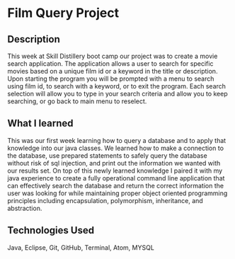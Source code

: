 # Film Query Project

## Description
This week at Skill Distillery boot camp our project was to create a movie search application. The application allows a user to search for specific movies based on a unique film id or a keyword in the title or description. Upon starting the program you will be prompted with a menu to search using film id, to search with a keyword, or to exit the program. Each search selection will allow you to type in your search criteria and allow you to keep searching, or go back to main menu to reselect.

## What I learned
This was our first week learning how to query a database and to apply that knowledge into our java classes. We learned how to make a connection to the database, use prepared statements to safely query the database without risk of sql injection, and print out the information we wanted with our results set. On top of this newly learned knowledge I paired it with my java experience to create a fully operational command line application that can effectively search the database and return the correct information the user was looking for while maintaining proper object oriented programming principles including encapsulation, polymorphism, inheritance, and abstraction.

## Technologies Used
Java, Eclipse, Git, GitHub, Terminal, Atom, MYSQL